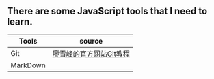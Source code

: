 ## There are some JavaScript tools that I need to learn.
| Tools | source |
| ----- | ------- |
| Git   |[廖雪峰的官方网站Git教程](https://www.liaoxuefeng.com/wiki/0013739516305929606dd18361248578c67b8067c8c017b000) |
| MarkDown |   |
